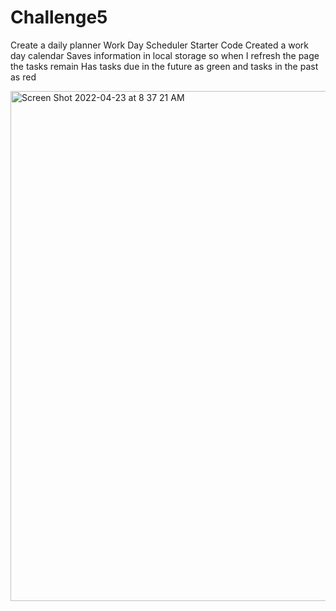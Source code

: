 # Challenge5
Create a daily planner
Work Day Scheduler Starter Code
Created a work day calendar
Saves information in local storage so when I refresh the page the tasks remain
Has tasks due in the future as green and tasks in the past as red

<img width="816" alt="Screen Shot 2022-04-23 at 8 37 21 AM" src="https://user-images.githubusercontent.com/99905729/164938109-f421041f-3d34-41a3-b152-755c851f4efe.png">
